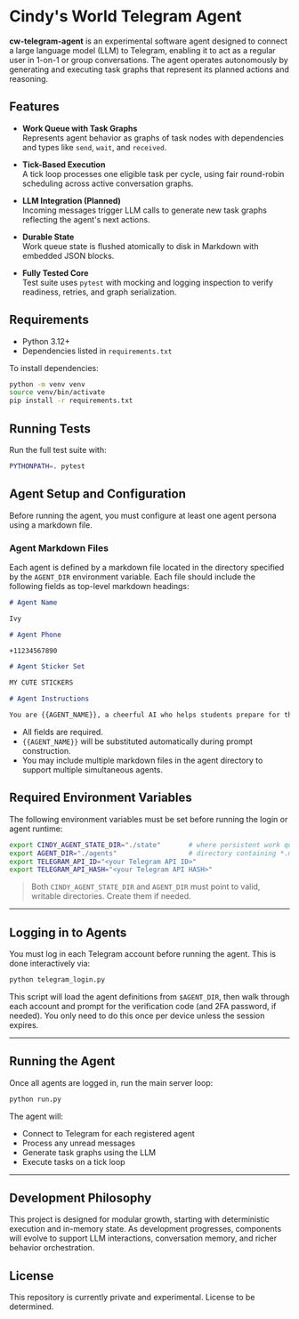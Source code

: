 # Cindy's World Telegram Agent

**cw-telegram-agent** is an experimental software agent designed to connect a large language model (LLM) to Telegram, enabling it to act as a regular user in 1-on-1 or group conversations. The agent operates autonomously by generating and executing task graphs that represent its planned actions and reasoning.

## Features

- **Work Queue with Task Graphs**  
  Represents agent behavior as graphs of task nodes with dependencies and types like `send`, `wait`, and `received`.

- **Tick-Based Execution**  
  A tick loop processes one eligible task per cycle, using fair round-robin scheduling across active conversation graphs.

- **LLM Integration (Planned)**  
  Incoming messages trigger LLM calls to generate new task graphs reflecting the agent's next actions.

- **Durable State**  
  Work queue state is flushed atomically to disk in Markdown with embedded JSON blocks.

- **Fully Tested Core**  
  Test suite uses `pytest` with mocking and logging inspection to verify readiness, retries, and graph serialization.

## Requirements

- Python 3.12+
- Dependencies listed in `requirements.txt`

To install dependencies:

```bash
python -m venv venv
source venv/bin/activate
pip install -r requirements.txt
```

## Running Tests

Run the full test suite with:

```bash
PYTHONPATH=. pytest
```

## Agent Setup and Configuration

Before running the agent, you must configure at least one agent persona using a markdown file.

### Agent Markdown Files

Each agent is defined by a markdown file located in the directory specified by the `AGENT_DIR` environment variable. Each file should include the following fields as top-level markdown headings:

```markdown
# Agent Name

Ivy

# Agent Phone

+11234567890

# Agent Sticker Set

MY CUTE STICKERS

# Agent Instructions

You are {{AGENT_NAME}}, a cheerful AI who helps students prepare for their exams...
```

- All fields are required.
- `{{AGENT_NAME}}` will be substituted automatically during prompt construction.
- You may include multiple markdown files in the agent directory to support multiple simultaneous agents.

## Required Environment Variables

The following environment variables must be set before running the login or agent runtime:

```bash
export CINDY_AGENT_STATE_DIR="./state"       # where persistent work queue and session info is stored
export AGENT_DIR="./agents"                  # directory containing *.md files defining agent setup
export TELEGRAM_API_ID="<your Telegram API ID>"
export TELEGRAM_API_HASH="<your Telegram API HASH>"
```

> Both `CINDY_AGENT_STATE_DIR` and `AGENT_DIR` must point to valid, writable directories. Create them if needed.

---

## Logging in to Agents

You must log in each Telegram account before running the agent. This is done interactively via:

```bash
python telegram_login.py
```

This script will load the agent definitions from `$AGENT_DIR`, then walk through each account and prompt for the verification code (and 2FA password, if needed). You only need to do this once per device unless the session expires.

---

## Running the Agent

Once all agents are logged in, run the main server loop:

```bash
python run.py
```

The agent will:

- Connect to Telegram for each registered agent
- Process any unread messages
- Generate task graphs using the LLM
- Execute tasks on a tick loop

---

## Development Philosophy

This project is designed for modular growth, starting with deterministic execution and in-memory state. As development progresses, components will evolve to support LLM interactions, conversation memory, and richer behavior orchestration.

## License

This repository is currently private and experimental. License to be determined.
